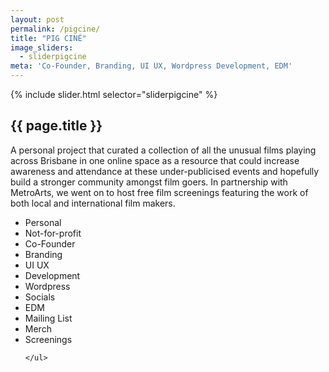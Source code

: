 ```yaml
---
layout: post
permalink: /pigcine/
title: "PIG CINÉ"
image_sliders:
  - sliderpigcine
meta: 'Co-Founder, Branding, UI UX, Wordpress Development, EDM'
---
```

<section class="section fadeup float_left">

<div class="col-5-8">
  <div id="slideshow">
  {% include slider.html selector="sliderpigcine" %}
  </div>
</div>

<div class="col-3-8">
  <article class="txt-left">
    <h2>{{ page.title }}</h2>
    <p>
    A personal project that curated a collection of all the unusual films playing across Brisbane in one online space as a resource that could increase awareness and attendance at these under-publicised events and hopefully build a stronger community amongst film goers. In partnership with MetroArts, we went on to host free film screenings featuring the work of both local and international film makers.</p>
    <ul>
      <li>Personal</li>
      <li>Not-for-profit</li>
      <li>Co-Founder</li>
      <li>Branding</li>
      <li>UI UX</li>
      <li>Development</li>
      <li>Wordpress</li>
      <li>Socials</li>
      <li>EDM</li>
      <li>Mailing List</li>
      <li>Merch</li>
      <li>Screenings</li>
      
    </ul>
  </article>
</div>

</section>
